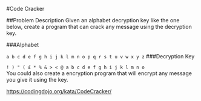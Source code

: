 #Code Cracker

##Problem Description
Given an alphabet decryption key like the one below, create a program that can crack any message using the decryption key.

###Alphabet

`a b c d e f g h i j k l m n o p q r s t u v w x y z`
###Decryption Key

`! ) " ( £ * % & > < @ a b c d e f g h i j k l m n o   `  
You could also create a encryption program that will encrypt any message you give it using the key.


https://codingdojo.org/kata/CodeCracker/
